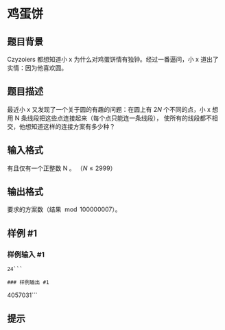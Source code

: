 # 鸡蛋饼

## 题目背景

Czyzoiers 都想知道小 x 为什么对鸡蛋饼情有独钟。经过一番逼问，小 x 道出了实情：因为他喜欢圆。


## 题目描述

最近小 x 又发现了一个关于圆的有趣的问题：在圆上有 $2N$ 个不同的点，小 x 想用 N 条线段把这些点连接起来（每个点只能连一条线段）， 使所有的线段都不相交，他想知道这样的连接方案有多少种？


## 输入格式

有且仅有一个正整数 N 。 （$N \le 2999$）


## 输出格式

要求的方案数（结果 $\bmod 100000007$）。


## 样例 #1

### 样例输入 #1
```
24```

### 样例输出 #1

```
4057031```

## 提示


